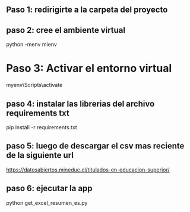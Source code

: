 ## Paso 1: redirigirte a la carpeta del proyecto

## paso 2: cree el ambiente virtual
python -menv mienv

# Paso 3: Activar el entorno virtual
myenv\Scripts\activate

## paso 4: instalar las librerias del archivo requirements txt
pip install -r requirements.txt

## paso 5: luego de descargar el csv mas reciente de la siguiente url 
https://datosabiertos.mineduc.cl/titulados-en-educacion-superior/

## paso 6: ejecutar la app
python get_excel_resumen_es.py